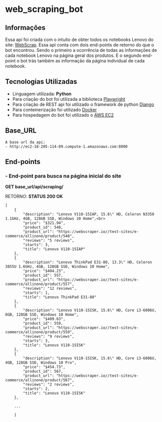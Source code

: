 # web_scraping_bot

## Informações
<article>
    <p>Essa api foi criada com o intuito de obter todos os notebooks Lenovo do site: <a href="https://webscraper.io/test-sites/e-commerce/allinone/computers/laptops" target="_blank">WebScrap</a>. Essa api conta com dois end-points de retorno do que o bot encontrou. Sendo o primeiro a ocorrência de todas as informações de cada notebook Lenovo       na página geral dos produtos. E o segundo end-point o bot trás também as informação da página individual de cada notebook.</a>
</article>


<h2>Tecnologias Utilizadas</h2>

  <ul>
    <li>Linguagem utilizada: <strong>Python</strong></li>  
    <li>Para criação do bot foi utilizada a biblioteca <a href="https://playwright.dev/" target="_blank">Playwright</a></li>
    <li>Para criação de REST api foi utilizado o framework de python <a href="https://www.djangoproject.com/" target="_blank">Django</a></li>
    <li>Para conteinerização foi utilizado  <a href="https://www.docker.com/" target="_blank">Docker</a></li>
    <li>Para hospedagem do bot foi utilizado o  <a href="https://aws.amazon.com/pt/?nc2=h_lg" target="_blank">AWS EC2</a></li>
  </ul>

<h2>Base_URL</h2>

    A base url da api:
    - http://ec2-18-205-114-89.compute-1.amazonaws.com:8000


<h2>End-points</h2>

###  -  __End-point para busca na página inicial do site__

__GET base_url/api/scraping/__<br>
   

RETORNO: __STATUS 200 OK__


    [
        {
            "description": "Lenovo V110-15IAP, 15.6\" HD, Celeron N3350 1.1GHz, 4GB, 128GB SSD, Windows 10 Home",<br>
            "price": "$321.94",
            "product_id": 548,
            "product_url": "https://webscraper.io//test-sites/e-commerce/allinone/product/548",
            "reviews": "5 reviews",
            "starts": 3,
            "title": "Lenovo V110-15IAP"
        },
        {
            "description": "Lenovo ThinkPad E31-80, 13.3\" HD, Celeron 3855U 1.6GHz, 4GB, 128GB SSD, Windows 10 Home",
            "price": "$404.23",
            "product_id": 557,
            "product_url": "https://webscraper.io//test-sites/e-commerce/allinone/product/557",
            "reviews": "12 reviews",
            "starts": 1,
            "title": "Lenovo ThinkPad E31-80"
        },
        {
            "description": "Lenovo V110-15ISK, 15.6\" HD, Core i3-6006U, 8GB, 128GB SSD, Windows 10 Home",
            "price": "$409.63",
            "product_id": 559,
            "product_url": "https://webscraper.io//test-sites/e-commerce/allinone/product/559",
            "reviews": "9 reviews",
            "starts": 3,
            "title": "Lenovo V110-15ISK"
        },
        {
            "description": "Lenovo V110-15ISK, 15.6\" HD, Core i3-6006U, 4GB, 128GB SSD, Windows 10 Pro",
            "price": "$454.73",
            "product_id": 567,
            "product_url": "https://webscraper.io//test-sites/e-commerce/allinone/product/567",
            "reviews": "2 reviews",
            "starts": 2,
            "title": "Lenovo V110-15ISK"
        },

        ...

        ]
